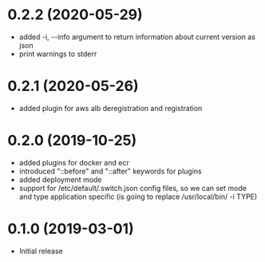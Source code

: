 0.2.2 (2020-05-29)
==================

- added -i, --info argument to return information about current version
  as json
- print warnings to stderr

0.2.1 (2020-05-26)
==================

- added plugin for aws alb deregistration and registration

0.2.0 (2019-10-25)
==================

- added plugins for docker and ecr
- introduced "::before" and "::after" keywords for plugins
- added deployment mode
- support for /etc/default/<application>.switch.json config files, so we
  can set mode and type application specific (is going to replace
  /usr/local/bin/<application> -i TYPE)

0.1.0 (2019-03-01)
==================

- Initial release
